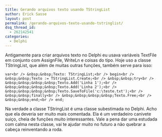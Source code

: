 ```yaml
---
title: Gerando arquivos texto usando TStringList
author: Erick Sasse
layout: post
permalink: /gerando-arquivos-texto-usando-tstringlist/
dsq_thread_id:
  - 262142541
categories:
  - Delphi
---
```

Antigamente para criar arquivos texto no Delphi eu usava vari&aacute;veis TextFile em conjunto com AssignFile, WriteLn e coisas do tipo. Hoje uso a classe TStringList, que al&eacute;m de muitas outras fun&ccedil;&otilde;es, tamb&eacute;m serve para isso:

`var<br />
&nbsp;&nbsp;Texto: TStringList;<br />
begin<br />
&nbsp;&nbsp;Texto := TStringList.Create;<br />
&nbsp;&nbsp;try<br />
&nbsp;&nbsp;&nbsp;&nbsp;Texto.Add('Linha 1');<br />
&nbsp;&nbsp;&nbsp;&nbsp;Texto.Add('Linha 2');<br />
&nbsp;&nbsp;&nbsp;&nbsp;Texto.SaveToFile('c:\teste.txt');<br />
&nbsp;&nbsp;finally<br />
&nbsp;&nbsp;&nbsp;&nbsp;Texto.Free;<br />
&nbsp;&nbsp;end;<br />
end;`

Na verdade a classe TStringList &eacute; uma classe subestimada no Delphi. Acho que ela deveria ser muito mais comentada. Ela &eacute; um verdadeiro canivete sui&ccedil;o, cheia de fun&ccedil;&otilde;es muito interessantes. Vale a pena dar uma estudada com calma nesta classe, vai te ajudar muito no futuro a n&atilde;o quebrar a cabe&ccedil;a reinventando a roda.